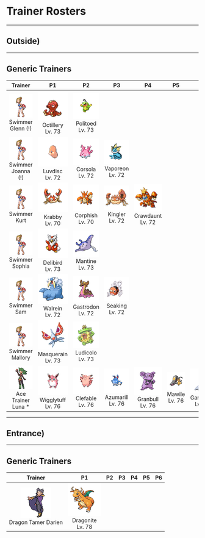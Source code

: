 # Trainer Rosters

---

## Outside)

---

## Generic Trainers

| Trainer | P1 | P2 | P3 | P4 | P5 | P6 |
|:-------:|:--:|:--:|:--:|:--:|:--:|:--:|
| ![Swimmer Glenn (!)](../../assets/trainers/swimmer.png)<br>Swimmer Glenn (!) | ![Octillery](../../assets/sprites/octillery/front.gif)<br>Octillery<br>Lv. 73 | ![Politoed](../../assets/sprites/politoed/front.gif)<br>Politoed<br>Lv. 73 |
| ![Swimmer Joanna (!)](../../assets/trainers/swimmer.png)<br>Swimmer Joanna (!) | ![Luvdisc](../../assets/sprites/luvdisc/front.gif)<br>Luvdisc<br>Lv. 72 | ![Corsola](../../assets/sprites/corsola/front.gif)<br>Corsola<br>Lv. 72 | ![Vaporeon](../../assets/sprites/vaporeon/front.gif)<br>Vaporeon<br>Lv. 72 |
| ![Swimmer Kurt](../../assets/trainers/swimmer.png)<br>Swimmer Kurt | ![Krabby](../../assets/sprites/krabby/front.gif)<br>Krabby<br>Lv. 70 | ![Corphish](../../assets/sprites/corphish/front.gif)<br>Corphish<br>Lv. 70 | ![Kingler](../../assets/sprites/kingler/front.gif)<br>Kingler<br>Lv. 72 | ![Crawdaunt](../../assets/sprites/crawdaunt/front.gif)<br>Crawdaunt<br>Lv. 72 |
| ![Swimmer Sophia](../../assets/trainers/swimmer.png)<br>Swimmer Sophia | ![Delibird](../../assets/sprites/delibird/front.gif)<br>Delibird<br>Lv. 73 | ![Mantine](../../assets/sprites/mantine/front.gif)<br>Mantine<br>Lv. 73 |
| ![Swimmer Sam](../../assets/trainers/swimmer.png)<br>Swimmer Sam | ![Walrein](../../assets/sprites/walrein/front.gif)<br>Walrein<br>Lv. 72 | ![Gastrodon](../../assets/sprites/gastrodon/front.gif)<br>Gastrodon<br>Lv. 72 | ![Seaking](../../assets/sprites/seaking/front.gif)<br>Seaking<br>Lv. 72 |
| ![Swimmer Mallory](../../assets/trainers/swimmer.png)<br>Swimmer Mallory | ![Masquerain](../../assets/sprites/masquerain/front.gif)<br>Masquerain<br>Lv. 73 | ![Ludicolo](../../assets/sprites/ludicolo/front.gif)<br>Ludicolo<br>Lv. 73 |
| ![Ace Trainer Luna *](../../assets/trainers/ace_trainer.png)<br>Ace Trainer Luna * | ![Wigglytuff](../../assets/sprites/wigglytuff/front.gif)<br>Wigglytuff<br>Lv. 76 | ![Clefable](../../assets/sprites/clefable/front.gif)<br>Clefable<br>Lv. 76 | ![Azumarill](../../assets/sprites/azumarill/front.gif)<br>Azumarill<br>Lv. 76 | ![Granbull](../../assets/sprites/granbull/front.gif)<br>Granbull<br>Lv. 76 | ![Mawile](../../assets/sprites/mawile/front.gif)<br>Mawile<br>Lv. 76 | ![Gardevoir](../../assets/sprites/gardevoir/front.gif)<br>Gardevoir<br>Lv. 77 |
---

## Entrance)

---

## Generic Trainers

| Trainer | P1 | P2 | P3 | P4 | P5 | P6 |
|:-------:|:--:|:--:|:--:|:--:|:--:|:--:|
| ![Dragon Tamer Darien](../../assets/trainers/dragon_tamer.png)<br>Dragon Tamer Darien | ![Dragonite](../../assets/sprites/dragonite/front.gif)<br>Dragonite<br>Lv. 78 |
